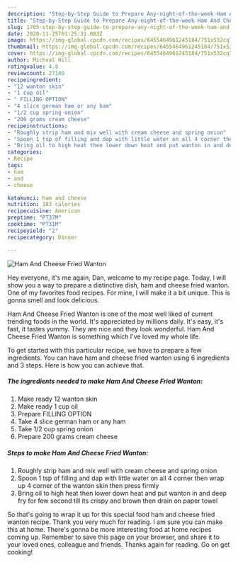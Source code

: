 ```yaml
---
description: "Step-by-Step Guide to Prepare Any-night-of-the-week Ham And Cheese Fried Wanton"
title: "Step-by-Step Guide to Prepare Any-night-of-the-week Ham And Cheese Fried Wanton"
slug: 1705-step-by-step-guide-to-prepare-any-night-of-the-week-ham-and-cheese-fried-wanton
date: 2020-11-25T01:25:31.083Z
image: https://img-global.cpcdn.com/recipes/6455464961245184/751x532cq70/ham-and-cheese-fried-wanton-recipe-main-photo.jpg
thumbnail: https://img-global.cpcdn.com/recipes/6455464961245184/751x532cq70/ham-and-cheese-fried-wanton-recipe-main-photo.jpg
cover: https://img-global.cpcdn.com/recipes/6455464961245184/751x532cq70/ham-and-cheese-fried-wanton-recipe-main-photo.jpg
author: Micheal Hill
ratingvalue: 4.8
reviewcount: 27140
recipeingredient:
- "12 wanton skin"
- "1 cup oil"
- " FILLING OPTION"
- "4 slice german ham or any ham"
- "1/2 cup spring onion"
- "200 grams cream cheese"
recipeinstructions:
- "Roughly strip ham and mix well with cream cheese and spring onion"
- "Spoon 1 tsp of filling and dap with little water on all 4 corner then wrap up 4 corner of the wanton skin then press firmly"
- "Bring oil to high heat then lower down heat and put wanton in and deep fry for few second till its crispy and brown then drain on paper towel"
categories:
- Recipe
tags:
- ham
- and
- cheese

katakunci: ham and cheese 
nutrition: 183 calories
recipecuisine: American
preptime: "PT37M"
cooktime: "PT31M"
recipeyield: "2"
recipecategory: Dinner

---
```



![Ham And Cheese Fried Wanton](https://img-global.cpcdn.com/recipes/6455464961245184/751x532cq70/ham-and-cheese-fried-wanton-recipe-main-photo.jpg)

Hey everyone, it's me again, Dan, welcome to my recipe page. Today, I will show you a way to prepare a distinctive dish, ham and cheese fried wanton. One of my favorites food recipes. For mine, I will make it a bit unique. This is gonna smell and look delicious.



Ham And Cheese Fried Wanton is one of the most well liked of current trending foods in the world. It's appreciated by millions daily. It's easy, it's fast, it tastes yummy. They are nice and they look wonderful. Ham And Cheese Fried Wanton is something which I've loved my whole life.


To get started with this particular recipe, we have to prepare a few ingredients. You can have ham and cheese fried wanton using 6 ingredients and 3 steps. Here is how you can achieve that.

<!--inarticleads1-->

##### The ingredients needed to make Ham And Cheese Fried Wanton:

1. Make ready 12 wanton skin
1. Make ready 1 cup oil
1. Prepare  FILLING OPTION
1. Take 4 slice german ham or any ham
1. Take 1/2 cup spring onion
1. Prepare 200 grams cream cheese




<!--inarticleads2-->

##### Steps to make Ham And Cheese Fried Wanton:

1. Roughly strip ham and mix well with cream cheese and spring onion
1. Spoon 1 tsp of filling and dap with little water on all 4 corner then wrap up 4 corner of the wanton skin then press firmly
1. Bring oil to high heat then lower down heat and put wanton in and deep fry for few second till its crispy and brown then drain on paper towel




So that's going to wrap it up for this special food ham and cheese fried wanton recipe. Thank you very much for reading. I am sure you can make this at home. There's gonna be more interesting food at home recipes coming up. Remember to save this page on your browser, and share it to your loved ones, colleague and friends. Thanks again for reading. Go on get cooking!
